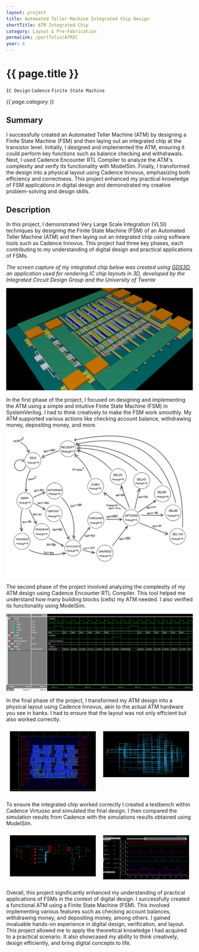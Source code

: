 ```yaml
---
layout: project
title: Automated Teller Machine Integrated Chip Design
shortTitle: ATM Integrated Chip
category: Layout & Pre-Fabrication
permalink: /portfolio/ATMIC
year: 4
---
```



# {{ page.title }}

`IC Design` `Cadence` `Finite State Machine`

*{{ page.category }}*

## Summary

I successfully created an Automated Teller Machine (ATM) by designing a Finite State Machine (FSM) and then laying out an integrated chip at the transistor level. Initially, I designed and implemented the ATM, ensuring it could perform key functions such as balance checking and withdrawals. Next, I used Cadence Encounter RTL Compiler to analyze the ATM's complexity and verify its functionality with ModelSim. Finally, I transformed the design into a physical layout using Cadence Innovus, emphasizing both efficiency and correctness. This project enhanced my practical knowledge of FSM applications in digital design and demonstrated my creative problem-solving and design skills.

## Description

In this project, I demonstrated Very Large Scale Integration (VLSI) techniques by designing the Finite State Machine (FSM) of an Automated Teller Machine (ATM) and then laying out an integrated chip using software tools such as Cadence Innovus. This project had three key phases, each contributing to my understanding of digital design and practical applications of FSMs.

*The screen capture of my integrated chip below was created using [GDS3D](https://github.com/trilomix/GDS3D), an application used for rendering IC chip layouts in 3D, developed by the Integrated Circuit Design Group and the University of Twente*

![Integrated Chip](/assets/images/ATMIC/IC.png)

In the first phase of the project, I focused on designing and implementing the ATM using a simple and intuitive Finite State Machine (FSM) in SystemVerilog. I had to think creatively to make the FSM work smoothly. My ATM supported various actions like checking account balance, withdrawing money, depositing money, and more.

![FSM Flow Diagram](/assets/images/ATMIC/fsmFD.jpg)

The second phase of the project involved analyzing the complexity of my ATM design using Cadence Encounter RTL Compiler. This tool helped me understand how many building blocks (cells) my ATM needed. I also verified its functionality using ModelSim.

![Image](/assets/images/ATMIC/modelSimWave.png)

In the final phase of the project, I transformed my ATM design into a physical layout using Cadence Innovus, akin to the actual ATM hardware you see in banks. I had to ensure that the layout was not only efficient but also worked correctly.

<div style="display: flex;">
    <div style="flex: 50%; padding: 10px;">
        <img src="/assets/images/ATMIC/fsmLayout.png" alt="Image" width="100%">
    </div>
    <div style="flex: 50%; padding: 10px;">
        <img src="/assets/images/ATMIC/fsmSchematic.png" alt="Image" width="100%">
    </div>
</div>

To ensure the integrated chip worked correctly I created a testbench within Cadence Virtuoso and simulated the final design. I then compared the simulation results from Cadence with the simulations results obtained using ModelSim.

<div style="display: flex;">
    <div style="flex: 50%; padding: 10px;">
        <img src="/assets/images/ATMIC/fsmTestBench.png" alt="Image" width="100%">
    </div>
    <div style="flex: 50%; padding: 10px;">
        <img src="/assets/images/ATMIC/cadenceWave.png" alt="Image" width="100%">
    </div>
</div>

Overall, this project significantly enhanced my understanding of practical applications of FSMs in the context of digital design. I successfully created a functional ATM using a Finite State Machine (FSM). This involved implementing various features such as checking account balances, withdrawing money, and depositing money, among others. I gained invaluable hands-on experience in digital design, verification, and layout. This project allowed me to apply the theoretical knowledge I had acquired to a practical scenario. It also showcased my ability to think creatively, design efficiently, and bring digital concepts to life.